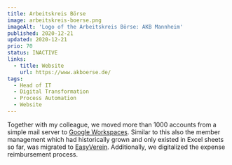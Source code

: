 ```yaml
---
title: Arbeitskreis Börse
image: arbeitskreis-boerse.png
imageAlt: 'Logo of the Arbeitskreis Börse: AKB Mannheim'
published: 2020-12-21
updated: 2020-12-21
prio: 70
status: INACTIVE
links:
  - title: Website
    url: https://www.akboerse.de/
tags:
  - Head of IT
  - Digital Transformation
  - Process Automation
  - Website
---
```


Together with my colleague, we moved more than 1000 accounts from a simple mail server to [Google Workspaces](https://workspace.google.com/). Similar to this also the member management which had historically grown and only existed in Excel sheets so far, was migrated to [EasyVerein](https://easyverein.com/). Additionally, we digitalized the expense reimbursement process.
